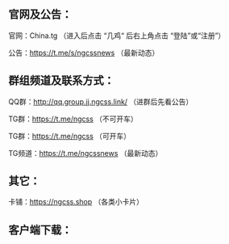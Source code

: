 官网及公告：
------------------------------
官网：China.tg （进入后点击 “几鸡“ 后右上角点击 “登陆”或“注册”）

公告：https://t.me/s/ngcssnews （最新动态）

群组频道及联系方式：
------------------------------
QQ群：http://qq.group.jj.ngcss.link/ （进群后先看公告）

TG群：https://t.me/ngcss （不可开车）

TG群：https://t.me/ngcss （可开车）

TG频道：https://t.me/ngcssnews （最新动态）

其它：
------------------------------
卡铺：https://ngcss.shop （各类小卡片）

客户端下载：
------------------------------

